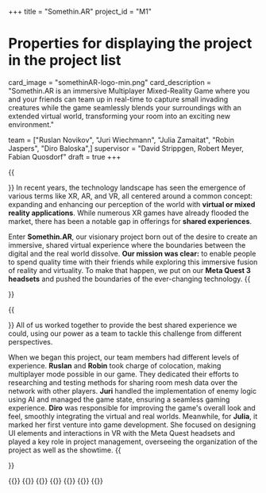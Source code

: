 +++
title = "Somethin.AR"
project_id = "M1"

# Properties for displaying the project in the project list
card_image = "somethinAR-logo-min.png"
card_description = "Somethin.AR is an immersive Multiplayer Mixed-Reality Game where you and your friends can team up in real-time to capture small invading creatures while the game seamlessly blends your surroundings with an extended virtual world, transforming your room into an exciting new environment." 

team = ["Ruslan Novikov", "Juri Wiechmann", "Julia Zamaitat", "Robin Jaspers", "Diro Baloska",]
supervisor = "David Strippgen, Robert Meyer, Fabian Quosdorf"
draft = true
+++

{{<section title="Our Goal">}}
In recent years, the technology landscape has seen the emergence of various terms like XR, AR, and VR, all centered around a common concept: expanding and enhancing our perception of the world with **virtual or mixed reality applications**. While numerous XR games have already flooded the market, there has been a notable gap in offerings for **shared experiences**.

Enter **Somethin.AR**, our visionary project born out of the desire to create an immersive, shared virtual experience where the boundaries between the digital and the real world dissolve. **Our mission was clear:** to enable people to spend quality time with their friends while exploring this immersive fusion of reality and virtuality. To make that happen, we put on our **Meta Quest 3 headsets** and pushed the boundaries of the ever-changing technology.
{{</section>}}

{{<section title="The Team">}}
All of us worked together to provide the best shared experience we could, using our power as a team to tackle this challenge from different perspectives.

When we began this project, our team members had different levels of experience. **Ruslan** and **Robin** took charge of colocation, making multiplayer mode possible in our game. They dedicated their efforts to researching and testing methods for sharing room mesh data over the network with other players. **Juri** handled the implementation of enemy logic using AI and managed the game state, ensuring a seamless gaming experience. **Diro** was responsible for improving the game's overall look and feel, smoothly integrating the virtual and real worlds. Meanwhile, for **Julia**, it marked her first venture into game development. She focused on designing UI elements and interactions in VR with the Meta Quest headsets and played a key role in project management, overseeing the organization of the project as well as the showtime.
{{</section>}}

{{<gallery>}}
{{<team-member image="robin.jpg" name="Robin Jaspers">}}
{{<team-member image="julia.jpg" name="Julia Zamaitat">}}
{{<team-member image="ruslan.jpg" name="Ruslan Novikov">}}
{{<team-member image="juri.png" name="Juri Wiechmann">}}
{{<team-member image="diro.png" name="Diro Baloska">}}
{{</gallery>}}
